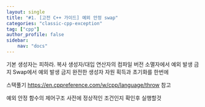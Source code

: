 ```yaml
---
layout: single
title: "#1. [고전 C++ 가이드] 예외 안정 swap"
categories: "classic-cpp-exception"
tag: ["cpp"]
author_profile: false
sidebar: 
    nav: "docs"
---
```


기본 생성자는 피하라.
복사 생성자/대입 연산자의 컴파일 버전
소멸자에서 예외 발생 금지
Swap에서 예외 발생 금지
완전한 생성자 자원 획득과 초기화를 한번에

스택풀기
https://en.cppreference.com/w/cpp/language/throw 참고

예외 안정 함수의 제어구조
사전에 정상적인 조건인지 확인후 실행할것